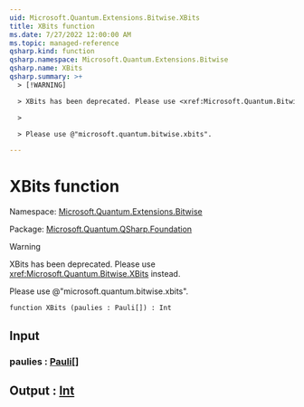 ```yaml
---
uid: Microsoft.Quantum.Extensions.Bitwise.XBits
title: XBits function
ms.date: 7/27/2022 12:00:00 AM
ms.topic: managed-reference
qsharp.kind: function
qsharp.namespace: Microsoft.Quantum.Extensions.Bitwise
qsharp.name: XBits
qsharp.summary: >+
  > [!WARNING]

  > XBits has been deprecated. Please use <xref:Microsoft.Quantum.Bitwise.XBits> instead.

  >

  > Please use @"microsoft.quantum.bitwise.xbits".

---
```


# XBits function

Namespace: [Microsoft.Quantum.Extensions.Bitwise](xref:Microsoft.Quantum.Extensions.Bitwise)

Package: [Microsoft.Quantum.QSharp.Foundation](https://nuget.org/packages/Microsoft.Quantum.QSharp.Foundation)


> [!WARNING]
> XBits has been deprecated. Please use <xref:Microsoft.Quantum.Bitwise.XBits> instead.
>
> Please use @"microsoft.quantum.bitwise.xbits".



```qsharp
function XBits (paulies : Pauli[]) : Int
```


## Input

### paulies : [Pauli](xref:microsoft.quantum.qsharp.valueliterals#pauli-literals)[]





## Output : [Int](xref:microsoft.quantum.qsharp.valueliterals#int-literals)

